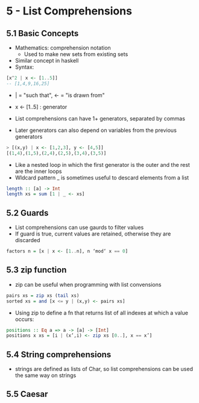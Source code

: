 # 5 - List Comprehensions

## 5.1 Basic Concepts

- Mathematics: comprehension notation
  - Used to make new sets from existing sets
- Similar concept in haskell
- Syntax:

```haskell
[x^2 | x <- [1..5]]
-- [1,4,9,16,25]
```

- | = "such that", <-  = "is drawn from"
- x <- [1..5] : generator

- List comprehensions can have 1+ generators, separated by commas
- Later generators can also depend on variables from the previous generators

```haskell
> [(x,y) | x <- [1,2,3], y <- [4,5]]
[(1,4),(1,5),(2,4),(2,5),(3,4),(3,5)]
```

- Like a nested loop in which the first generator is the outer and the rest are the inner loops
- Wldcard pattern _ is sometimes useful to descard elements from a list

```haskell
length :: [a] -> Int
length xs = sum [1 | _ <- xs]
```

## 5.2 Guards

- List comprehensions can use gaurds to filter values
- If guard is true, current values are retained, otherwise they are discarded

```haskell
factors n = [x | x <- [1..n], n ‘mod‘ x == 0]
```

## 5.3 zip function

- zip can be useful when programming with list convensions

```haskell
pairs xs = zip xs (tail xs)
sorted xs = and [x <= y | (x,y) <- pairs xs]
```

- Using zip to define a fn that returns list of all indexes at which a value occurs:

```haskell
positions :: Eq a => a -> [a] -> [Int]
positions x xs = [i | (x’,i) <- zip xs [0..], x == x’]
```

## 5.4 String comprehensions

- strings are defined as lists of Char, so list comprehensions can be used the same way on strings

## 5.5 Caesar
